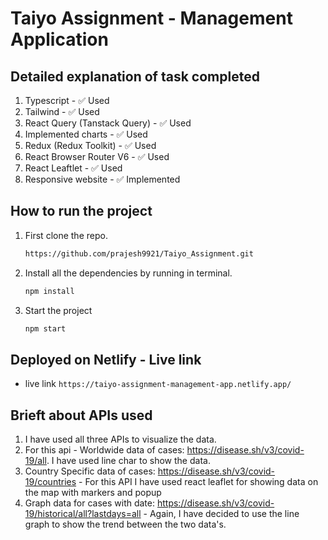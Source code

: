 # Taiyo Assignment - Management Application

## Detailed explanation of task completed
1. Typescript - ✅ Used
2. Tailwind - ✅ Used
3. React Query (Tanstack Query) - ✅ Used
4. Implemented charts - ✅ Used
5. Redux (Redux Toolkit) - ✅ Used
6. React Browser Router V6 - ✅ Used
7. React Leaftlet - ✅ Used
8. Responsive website - ✅ Implemented

## How to run the project
1. First clone the repo.
   ```bash
   https://github.com/prajesh9921/Taiyo_Assignment.git
   ```
2. Install all the dependencies by running in terminal.
   ```bash
   npm install
   ```
3. Start the project
   ```bash
   npm start
   ```

## Deployed on Netlify - Live link
- live link ```https://taiyo-assignment-management-app.netlify.app/```

## Brieft about APIs used
1. I have used all three APIs to visualize the data.
2. For this api - Worldwide data of cases: https://disease.sh/v3/covid-19/all. I have used line char to show the data.
3. Country Specific data of cases: https://disease.sh/v3/covid-19/countries - For this API I have used react leaflet for showing data on the map with markers and popup
4. Graph data for cases with date: https://disease.sh/v3/covid-19/historical/all?lastdays=all - Again, I have decided to use the line graph to show the trend between the two data's. 
